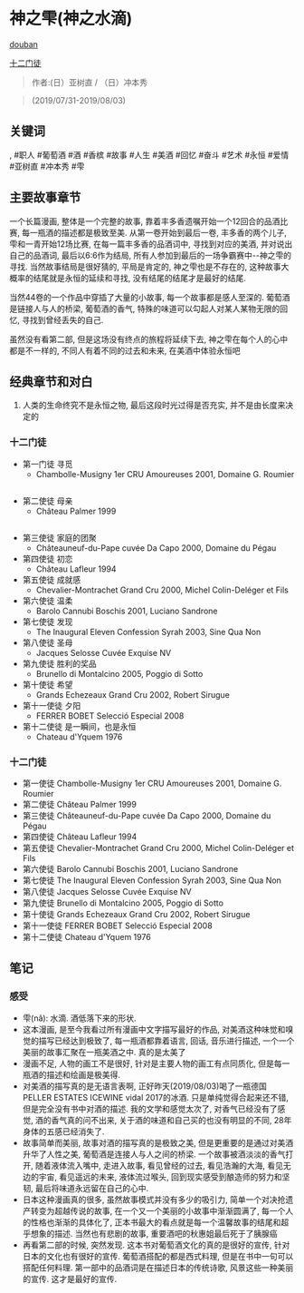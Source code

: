 # 神之雫(神之水滴)

[douban](https://book.douban.com/subject/4199619/)

[十二门徒](https://kaminoshizuku.jp/12shito)

> 作者:(日）亚树直 / （日）冲本秀

> (2019/07/31-2019/08/03)

## 关键词

, #职人 #葡萄酒 #酒 #香槟 #故事 #人生 #美酒 #回忆 #奋斗 #艺术 #永恒 #爱情 #亚树直 #冲本秀 #雫

## 主要故事章节
一个长篇漫画, 整体是一个完整的故事, 靠着丰多香遗嘱开始一个12回合的品酒比赛, 每一瓶酒的描述都是极致至美. 从第一卷开始到最后一卷, 丰多香的两个儿子, 雫和一青开始12场比赛, 在每一篇丰多香的品酒词中, 寻找到对应的美酒, 并对说出自己的品酒词, 最后以6:6作为结局, 所有人参加到最后的一场争霸赛中--神之雫的寻找. 当然故事结局是很好猜的, 平局是肯定的, 神之雫也是不存在的, 这种故事大概率的结尾就是永恒的延续和寻找, 没有结尾的结尾才是最好的结尾.

当然44卷的一个作品中穿插了大量的小故事, 每一个故事都是感人至深的. 葡萄酒是链接人与人的桥梁, 葡萄酒的香气, 特殊的味道可以勾起人对某人某物无限的回忆, 寻找到曾经丢失的自己.

虽然没有看第二部, 但是这场没有终点的旅程将延续下去, 神之雫在每个人的心中都是不一样的, 不同人有着不同的过去和未来, 在美酒中体验永恒吧

## 经典章节和对白
1. 人类的生命终究不是永恒之物, 最后这段时光过得是否充实, 并不是由长度来决定的


### 十二门徒
* 第一门徒 寻觅
    * Chambolle-Musigny 1er CRU Amoureuses 2001, Domaine G. Roumier
    ```
    ```
* 第二使徒 母亲
    * Château Palmer 1999
    ```
    ```
* 第三使徒 家庭的团聚
    * Châteauneuf-du-Pape cuvée Da Capo 2000, Domaine du Pégau
* 第四使徒 初恋
    * Château Lafleur 1994
* 第五使徒 成就感
    * Chevalier-Montrachet Grand Cru 2000, Michel Colin-Deléger et Fils
* 第六使徒 温柔
    * Barolo Cannubi Boschis 2001, Luciano Sandrone
* 第七使徒 发现
    * The Inaugural Eleven Confession Syrah 2003, Sine Qua Non
* 第八使徒 圣母
    * Jacques Selosse Cuvée Exquise NV
* 第九使徒 胜利的奖品
    * Brunello di Montalcino 2005, Poggio di Sotto
* 第十使徒 希望
    * Grands Echezeaux Grand Cru 2002, Robert Sirugue
* 第十一使徒 夕阳
    * FERRER BOBET Selecció Especial 2008
* 第十二使徒 是一瞬间，也是永恒
    * Chateau d'Yquem 1976

### 十二门徒
* 第一使徒 Chambolle-Musigny 1er CRU Amoureuses 2001, Domaine G. Roumier
* 第二使徒 Château Palmer 1999
* 第三使徒 Châteauneuf-du-Pape cuvée Da Capo 2000, Domaine du Pégau
* 第四使徒 Château Lafleur 1994
* 第五使徒 Chevalier-Montrachet Grand Cru 2000, Michel Colin-Deléger et Fils
* 第六使徒 Barolo Cannubi Boschis 2001, Luciano Sandrone
* 第七使徒 The Inaugural Eleven Confession Syrah 2003, Sine Qua Non
* 第八使徒 Jacques Selosse Cuvée Exquise NV
* 第九使徒 Brunello di Montalcino 2005, Poggio di Sotto
* 第十使徒 Grands Echezeaux Grand Cru 2002, Robert Sirugue
* 第十一使徒 FERRER BOBET Selecció Especial 2008
* 第十二使徒 Chateau d'Yquem 1976

## 笔记
### 感受
* 雫(nǎ): 水滴. 酒低落下来的形状.
* 这本漫画, 是至今我看过所有漫画中文字描写最好的作品, 对美酒这种味觉和嗅觉的描写已经达到极致了, 每一瓶酒都靠着语言, 回话, 音乐进行描述, 一个一个美丽的故事汇聚在一瓶美酒之中. 真的是太美了
* 漫画不足, 人物的画工不是很好, 针对是主要人物的画工有点同质化, 但是每一瓶酒的描述和绘画是极美得.
* 对美酒的描写真的是无语言表啊, 正好昨天(2019/08/03)喝了一瓶德国PELLER ESTATES ICEWINE vidal 2017的冰酒. 只是单纯觉得合起来还不错, 但是完全没有书中对酒的描述. 我的文学和感觉太次了, 对香气已经没有了感觉, 酒的香气真的问不出来, 关于酒的味道和自己买的也没有明显的不同, 28年身体的五感已经消失了.
* 故事简单而美丽, 故事对酒的描写真的是极致之美, 但是更重要的是通过对美酒升华了人性之美, 葡萄酒是连接人与人之间的桥梁. 一个故事被酒淡淡的香气打开, 随着液体流入嘴中, 走进入故事, 看见曾经的过去, 看见浩瀚的大海, 看见无边的宇宙, 看见遥远的未来, 液体流过喉头, 回到现实感受到酿造师的努力和坚韧, 最后将味道永远留在自己的心中.
* 日本这种漫画真的很多, 虽然故事模式并没有多少的吸引力, 简单一个对决抢遗产转变为超越传说的故事, 在一个又一个美丽的小故事中渐渐圆满了, 每一个人的性格也渐渐的具体化了, 正本书最大的看点就是每一个温馨故事的结尾和超乎想象的描述. 当然也有悲剧的故事, 重要酒吧的秋惠姐最后死于了胰腺癌
* 再看第二部的时候, 突然发现. 这本书对葡萄酒文化的真的是很好的宣传, 针对日本的文化也有很好的宣传. 葡萄酒搭配的都是西式料理, 但是在书中一句可以搭配任何料理. 第一部中的品酒词是在描述日本的传统诗歌, 风景这些一种美丽的宣传. 这才是最好的宣传.
